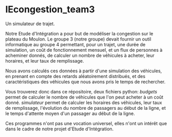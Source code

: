 # IEcongestion_team3
Un simulateur de trajet.

Notre Etude d'Intégration a pour but de modéliser la congestion sur le plateau du Moulon. Le groupe 3 (notre groupe) devait fournir un outil informatique au groupe 4 permettant, pour un trajet, une durée de simulation, un coût de fonctionnement mensuel, et un flux de personnes à acheminer donnés, de calculer un nombre de véhicules à acheter, leur horaires, et leur taux de remplissage.

Nous avons calculés ces données à partir d'une simulation des véhicules, en prenant en compte des retards aléatoirement distribués, et des caractéristiques des véhicules que nous avons pris le temps de rechercher.

Vous trouverez donc dans ce répositoire, deux fichiers python:
*budgets* permet de calculer le nombre de véhicules que l'on peut acheter à un coût donné.
*simulateur* permet de calculer les horaires des véhicules, leur taux de remplissage, l'évolution du nombre de passagers au début de la ligne, et le temps d'attente moyen d'un passager au début de la ligne.

Ces programmes n'ont pas une vocation universel, elles n'ont un intérêt que dans le cadre de notre projet d'Etude d'Intégration.
